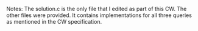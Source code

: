 Notes:
The solution.c is the only file that I edited as part of this CW. The other files were provided. It contains implementations for all three queries as mentioned in the CW specification.
